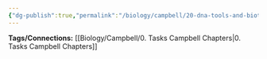 ```yaml
---
{"dg-publish":true,"permalink":"/biology/campbell/20-dna-tools-and-biotechnology/","dgHomeLink":true,"dgPassFrontmatter":true}
---
```


**Tags/Connections:**
[[Biology/Campbell/0. Tasks Campbell Chapters|0. Tasks Campbell Chapters]]